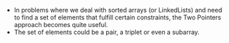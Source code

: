 - In problems where we deal with sorted arrays (or LinkedLists) and need to find a set of elements that fulfill certain constraints, the Two Pointers approach becomes quite useful. 
- The set of elements could be a pair, a triplet or even a subarray. 